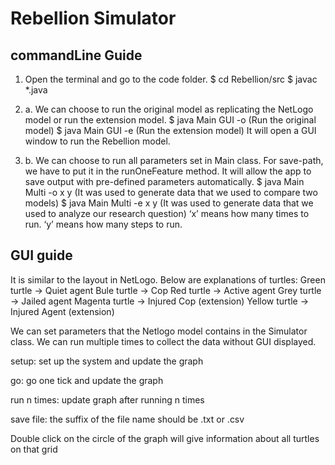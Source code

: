 # Rebellion Simulator

## commandLine Guide 

1. Open the terminal and go to the code folder.
$ cd Rebellion/src
$ javac *.java

2. a. We can choose to run the original model as replicating the NetLogo model or run the extension model.
$ java Main GUI -o  (Run the original model)
$ java Main GUI -e  (Run the extension model)
It will open a GUI window to run the Rebellion model.

2. b.  We can choose to run all parameters set in Main class. For save-path, we have to put it in the runOneFeature method. It will allow the app to save output with pre-defined parameters automatically.
$ java Main Multi -o x y    (It was used to generate data that we used to compare two models) 
$ java Main Multi -e x y   (It was used to generate data that we used to analyze our research question) 
‘x’ means how many times to run.
‘y’ means how many steps to run.

## GUI guide

It is similar to the layout in NetLogo. Below are explanations of turtles:
Green turtle	 -> Quiet agent
Bule turtle	 -> Cop
Red turtle	 -> Active agent
Grey turtle 	 -> Jailed agent
Magenta turtle -> Injured Cop (extension)
Yellow turtle	 -> Injured Agent (extension)

We can set parameters that the Netlogo model contains in the Simulator class.
We can run multiple times to collect the data without GUI displayed.

setup: set up the system and update the graph

go: go one tick and update the graph

run n times: update graph after running n times

save file: the suffix of the file name should be .txt or .csv

Double click on the circle of the graph will give information about all turtles on that grid
